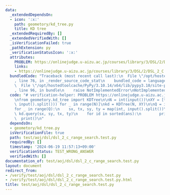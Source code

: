 ```yaml
---
data:
  _extendedDependsOn:
  - icon: ':x:'
    path: geometory/kd_tree.py
    title: KD tree
  _extendedRequiredBy: []
  _extendedVerifiedWith: []
  _isVerificationFailed: true
  _pathExtension: py
  _verificationStatusIcon: ':x:'
  attributes:
    PROBLEM: https://onlinejudge.u-aizu.ac.jp/courses/library/3/DSL/2/DSL_2_C
    links:
    - https://onlinejudge.u-aizu.ac.jp/courses/library/3/DSL/2/DSL_2_C
  bundledCode: "Traceback (most recent call last):\n  File \"/opt/hostedtoolcache/PyPy/3.10.14/x64/lib/pypy3.10/site-packages/onlinejudge_verify/documentation/build.py\"\
    , line 76, in _render_source_code_stat\n    bundled_code = language.bundle(\n\
    \  File \"/opt/hostedtoolcache/PyPy/3.10.14/x64/lib/pypy3.10/site-packages/onlinejudge_verify/languages/python.py\"\
    , line 96, in bundle\n    raise NotImplementedError\nNotImplementedError\n"
  code: "# verification-helper: PROBLEM https://onlinejudge.u-aizu.ac.jp/courses/library/3/DSL/2/DSL_2_C\n\
    \nfrom geometory.kd_tree import KDTree\n\nN = int(input())\nXY = [tuple(map(int,\
    \ input().split())) for _ in range(N)]\nkd = KDTree(N, XY)\n\nQ = int(input())\n\
    for _ in range(Q):\n    sx, tx, sy, ty = map(int, input().split())\n    ans =\
    \ kd.query(sx, sy, tx, ty)\n    for id in sorted(ans):\n        print(id)\n  \
    \  print()\n"
  dependsOn:
  - geometory/kd_tree.py
  isVerificationFile: true
  path: test/aoj/dsl/dsl_2_c_range_search.test.py
  requiredBy: []
  timestamp: '2024-06-19 11:57:13+09:00'
  verificationStatus: TEST_WRONG_ANSWER
  verifiedWith: []
documentation_of: test/aoj/dsl/dsl_2_c_range_search.test.py
layout: document
redirect_from:
- /verify/test/aoj/dsl/dsl_2_c_range_search.test.py
- /verify/test/aoj/dsl/dsl_2_c_range_search.test.py.html
title: test/aoj/dsl/dsl_2_c_range_search.test.py
---
```

